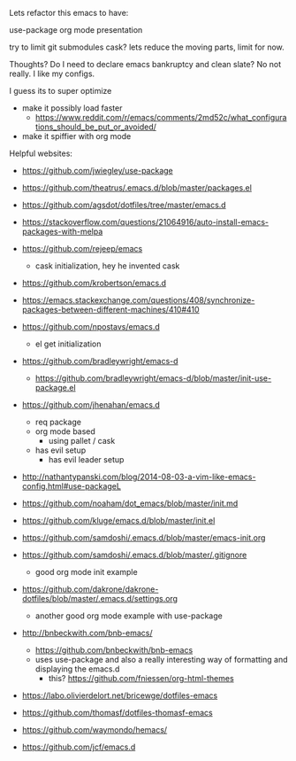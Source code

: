 Lets refactor this emacs to have:

use-package
org mode presentation


try to limit git submodules
cask? lets reduce the moving parts, limit for now.

Thoughts?  Do I need to declare emacs bankruptcy and clean slate?  No not really. I like my configs.

I guess its to super optimize  

  - make it possibly load faster  
    - https://www.reddit.com/r/emacs/comments/2md52c/what_configurations_should_be_put_or_avoided/  
  - make it spiffier with org mode  

Helpful websites:

  - https://github.com/jwiegley/use-package

  - https://github.com/theatrus/.emacs.d/blob/master/packages.el

  - https://github.com/agsdot/dotfiles/tree/master/emacs.d

  - https://stackoverflow.com/questions/21064916/auto-install-emacs-packages-with-melpa

  - https://github.com/rejeep/emacs
    - cask initialization, hey he invented cask

  - https://github.com/krobertson/emacs.d

  - https://emacs.stackexchange.com/questions/408/synchronize-packages-between-different-machines/410#410

  - https://github.com/npostavs/emacs.d
    - el get initialization

  - https://github.com/bradleywright/emacs-d
    - https://github.com/bradleywright/emacs-d/blob/master/init-use-package.el

  - https://github.com/jhenahan/emacs.d
    - req package
    - org mode based
      - using pallet / cask
    - has evil setup
      - has evil leader setup

  - http://nathantypanski.com/blog/2014-08-03-a-vim-like-emacs-config.html#use-packageL

  - https://github.com/noaham/dot_emacs/blob/master/init.md

  - https://github.com/kluge/emacs.d/blob/master/init.el

  - https://github.com/samdoshi/.emacs.d/blob/master/emacs-init.org

  - https://github.com/samdoshi/.emacs.d/blob/master/.gitignore
    - good org mode init example

  - https://github.com/dakrone/dakrone-dotfiles/blob/master/.emacs.d/settings.org
    - another good org mode example with use-package

  - http://bnbeckwith.com/bnb-emacs/
    - https://github.com/bnbeckwith/bnb-emacs
    - uses use-package and also a really interesting way of formatting and displaying the emacs.d
      - this? https://github.com/fniessen/org-html-themes

  - https://labo.olivierdelort.net/bricewge/dotfiles-emacs

  - https://github.com/thomasf/dotfiles-thomasf-emacs

  - https://github.com/waymondo/hemacs/

  - https://github.com/jcf/emacs.d
